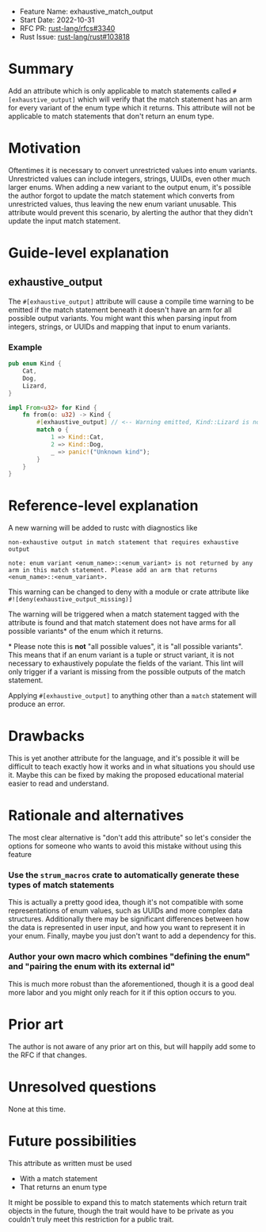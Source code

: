 - Feature Name: exhaustive_match_output
- Start Date: 2022-10-31
- RFC PR: [rust-lang/rfcs#3340](https://github.com/rust-lang/rfcs/pull/3340)
- Rust Issue: [rust-lang/rust#103818](https://github.com/rust-lang/rust/issues/103818)

# Summary
[summary]: #summary

Add an attribute which is only applicable to match statements called `#[exhaustive_output]` which will verify that
the match statement has an arm for every variant of the enum type which it returns. This attribute will not be
applicable to match statements that don't return an enum type.

# Motivation
[motivation]: #motivation

Oftentimes it is necessary to convert unrestricted values into enum variants. Unrestricted values can include integers, strings, UUIDs, even other much larger enums.
When adding a new variant to the output enum, it's possible the author forgot to update the match statement which converts from unrestricted values, thus leaving
the new enum variant unusable. This attribute would prevent this scenario, by alerting the author that they didn't update the input match statement.

# Guide-level explanation
[guide-level-explanation]: #guide-level-explanation

## exhaustive_output

The `#[exhaustive_output]` attribute will cause a compile time warning to be emitted if the match statement beneath it doesn't have an arm for all possible output variants.
You might want this when parsing input from integers, strings, or UUIDs and mapping that input to enum variants.

### Example

```rust
pub enum Kind {
    Cat,
    Dog,
    Lizard,
}

impl From<u32> for Kind {
    fn from(o: u32) -> Kind {
        #[exhaustive_output] // <-- Warning emitted, Kind::Lizard is not covered.
        match o {
            1 => Kind::Cat,
            2 => Kind::Dog,
            _ => panic!("Unknown kind");
        }
    }
}
```

# Reference-level explanation
[reference-level-explanation]: #reference-level-explanation

A new warning will be added to rustc with diagnostics like

```
non-exhaustive output in match statement that requires exhaustive output

note: enum variant <enum_name>::<enum_variant> is not returned by any arm in this match statement. Please add an arm that returns <enum_name>::<enum_variant>.
```

This warning can be changed to deny with a module or crate attribute like
`#![deny(exhaustive_output_missing)]`

The warning will be triggered when a match statement tagged with the attribute is found and that match statement does not have arms for all possible variants\* of the
enum which it returns.

\* Please note this is **not** "all possible values", it is "all possible variants". This means that if an enum variant is a tuple or struct variant, it is not necessary
to exhaustively populate the fields of the variant. This lint will only trigger if a variant is missing from the possible outputs of the match statement.

Applying `#[exhaustive_output]` to anything other than a `match` statement will produce an error.

# Drawbacks
[drawbacks]: #drawbacks

This is yet another attribute for the language, and it's possible it will be difficult to teach exactly how it works and in what situations you should use it. Maybe this can be fixed by
making the proposed educational material easier to read and understand.

# Rationale and alternatives
[rationale-and-alternatives]: #rationale-and-alternatives

The most clear alternative is "don't add this attribute" so let's consider the options for someone who wants to avoid this mistake without using this feature

### Use the `strum_macros` crate to automatically generate these types of match statements

This is actually a pretty good idea, though it's not compatible with some representations of enum values, such as UUIDs and more complex data structures.
Additionally there may be significant differences between how the data is represented in user input, and how you want to represent it in your enum. Finally,
maybe you just don't want to add a dependency for this.

### Author your own macro which combines "defining the enum" and "pairing the enum with its external id"

This is much more robust than the aforementioned, though it is a good deal more labor and you might only reach for it if this option occurs to you.

# Prior art
[prior-art]: #prior-art

The author is not aware of any prior art on this, but will happily add some to the RFC if that changes.

# Unresolved questions
[unresolved-questions]: #unresolved-questions

None at this time.

# Future possibilities
[future-possibilities]: #future-possibilities

This attribute as written must be used

- With a match statement
- That returns an enum type

It might be possible to expand this to match statements which return trait objects in the future, though the trait would have to be private as you couldn't truly meet
this restriction for a public trait.

